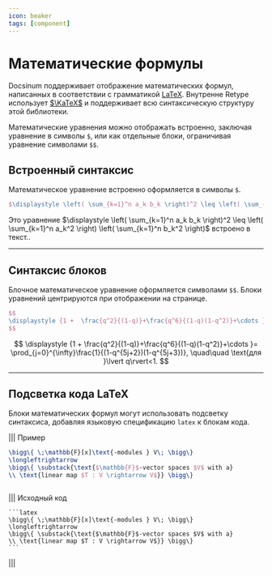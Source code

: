 ```yaml
---
icon: beaker
tags: [component]
---
```

# Математические формулы

Docsinum поддерживает отображение математических формул, написанных в соответствии с грамматикой [LaTeX](https://en.wikipedia.org/wiki/LaTeX). Внутренне Retype использует [$\KaTeX$](https://katex.org/) и поддерживает всю синтаксическую структуру этой библиотеки.

Математические уравнения можно отображать встроенно, заключая уравнение в символы `$`, или как отдельные блоки, ограничивая уравнение символами `$$`.

## Встроенный синтаксис

Математическое уравнение встроенно оформляется в символы `$`.

```latex Встроенная формула
$\displaystyle \left( \sum_{k=1}^n a_k b_k \right)^2 \leq \left( \sum_{k=1}^n a_k^2 \right) \left( \sum_{k=1}^n b_k^2 \right)$

```

Это уравнение $\displaystyle \left( \sum_{k=1}^n a_k b_k \right)^2 \leq \left( \sum_{k=1}^n a_k^2 \right) \left( \sum_{k=1}^n b_k^2 \right)$ встроено в текст..

---

## Синтаксис блоков

Блочное математическое уравнение оформляется символами `$$`. Блоки уравнений центрируются при отображении на странице.

```latex Многострочный блок уравнения $$
$$
\displaystyle {1 +  \frac{q^2}{(1-q)}+\frac{q^6}{(1-q)(1-q^2)}+\cdots }= \prod_{j=0}^{\infty}\frac{1}{(1-q^{5j+2})(1-q^{5j+3})}, \quad\quad \text{для }\lvert q\rvert<1.
$$
```

$$
\displaystyle {1 +  \frac{q^2}{(1-q)}+\frac{q^6}{(1-q)(1-q^2)}+\cdots }= \prod_{j=0}^{\infty}\frac{1}{(1-q^{5j+2})(1-q^{5j+3})}, \quad\quad \text{для }\lvert q\rvert<1.
$$

---

## Подсветка кода LaTeX

Блоки математических формул могут использовать подсветку синтаксиса, добавляя языковую спецификацию `latex` к блокам кода.

||| Пример

```latex
\bigg\{ \;\mathbb{F}[x]\text{-modules } V\; \bigg\}
\longleftrightarrow
\bigg\{ \substack{\text{$\mathbb{F}$-vector spaces $V$ with a}
\\ \text{linear map $T : V \rightarrow V$}} \bigg\}



```

||| Исходный код

~~~
```latex
\bigg\{ \;\mathbb{F}[x]\text{-modules } V\; \bigg\}
\longleftrightarrow
\bigg\{ \substack{\text{$\mathbb{F}$-vector spaces $V$ with a}
\\ \text{linear map $T : V \rightarrow V$}} \bigg\}
```
~~~

|||